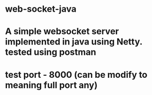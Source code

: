 # web-socket-java
# A simple websocket server implemented in java using Netty. tested using postman 

# test port - 8000 (can be modify to meaning full port any)
